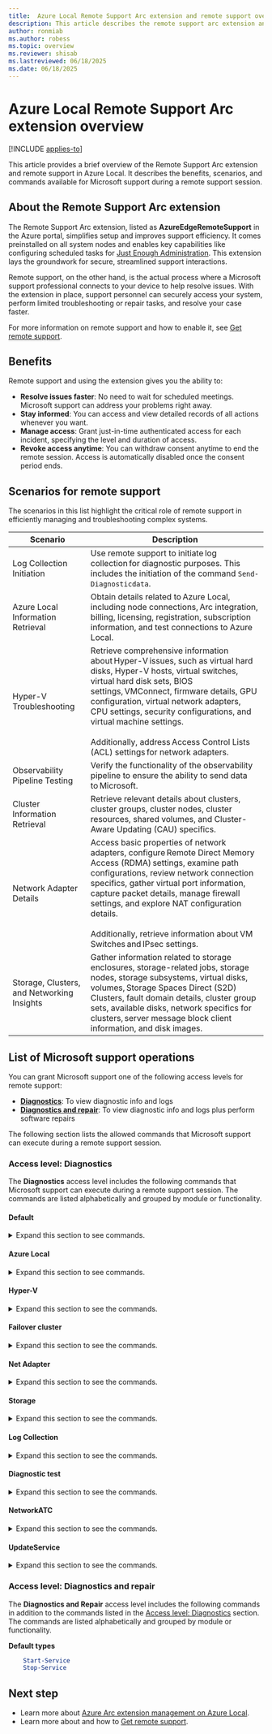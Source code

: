 ```yaml
---
title:  Azure Local Remote Support Arc extension and remote support overview
description: This article describes the remote support arc extension and remote support in Azure Local.
author: ronmiab
ms.author: robess
ms.topic: overview
ms.reviewer: shisab
ms.lastreviewed: 06/18/2025
ms.date: 06/18/2025
---
```


# Azure Local Remote Support Arc extension overview

[!INCLUDE [applies-to](../includes/hci-applies-to-23h2.md)]

This article provides a brief overview of the Remote Support Arc extension and remote support in Azure Local. It describes the benefits, scenarios, and commands available for Microsoft support during a remote support session.

## About the Remote Support Arc extension

The Remote Support Arc extension, listed as **AzureEdgeRemoteSupport** in the Azure portal, simplifies setup and improves support efficiency. It comes preinstalled on all system nodes and enables key capabilities like configuring scheduled tasks for [Just Enough Administration](/powershell/scripting/security/remoting/jea/overview?view=powershell-7.5&preserve-view=true). This extension lays the groundwork for secure, streamlined support interactions.

Remote support, on the other hand, is the actual process where a Microsoft support professional connects to your device to help resolve issues. With the extension in place, support personnel can securely access your system, perform limited troubleshooting or repair tasks, and resolve your case faster.

For more information on remote support and how to enable it, see [Get remote support](./get-remote-support.md).

## Benefits

Remote support and using the extension gives you the ability to:

- **Resolve issues faster**: No need to wait for scheduled meetings. Microsoft support can address your problems right away.
- **Stay informed**: You can access and view detailed records of all actions whenever you want.
- **Manage access**: Grant just-in-time authenticated access for each incident, specifying the level and duration of access.
- **Revoke access anytime**: You can withdraw consent anytime to end the remote session. Access is automatically disabled once the consent period ends.

## Scenarios for remote support

The scenarios in this list highlight the critical role of remote support in efficiently managing and troubleshooting complex systems.

|Scenario | Description|
|---------|------------|
|Log Collection Initiation | Use remote support to initiate log collection for diagnostic purposes. This includes the initiation of the command `Send-Diagnosticdata`. |
|Azure Local Information Retrieval | Obtain details related to Azure Local, including node connections, Arc integration, billing, licensing, registration, subscription information, and test connections to Azure Local. |
|Hyper-V Troubleshooting | Retrieve comprehensive information about Hyper-V issues, such as virtual hard disks, Hyper-V hosts, virtual switches, virtual hard disk sets, BIOS settings, VMConnect, firmware details, GPU configuration, virtual network adapters, CPU settings, security configurations, and virtual machine settings.<br></br> Additionally, address Access Control Lists (ACL) settings for network adapters.|
|Observability Pipeline Testing | Verify the functionality of the observability pipeline to ensure the ability to send data to Microsoft.|
|Cluster Information Retrieval | Retrieve relevant details about clusters, cluster groups, cluster nodes, cluster resources, shared volumes, and Cluster-Aware Updating (CAU) specifics. |
| Network Adapter Details | Access basic properties of network adapters, configure Remote Direct Memory Access (RDMA) settings, examine path configurations, review network connection specifics, gather virtual port information, capture packet details, manage firewall settings, and explore NAT configuration details.<br></br> Additionally, retrieve information about VM Switches and IPsec settings. |
|Storage, Clusters, and Networking Insights | Gather information related to storage enclosures, storage-related jobs, storage nodes, storage subsystems, virtual disks, volumes, Storage Spaces Direct (S2D) Clusters, fault domain details, cluster group sets, available disks, network specifics for clusters, server message block client information, and disk images. |

## List of Microsoft support operations

You can grant Microsoft support one of the following access levels for remote support:

- [**Diagnostics**](#access-level-diagnostics): To view diagnostic info and logs
- [**Diagnostics and repair**](#access-level-diagnostics-and-repair): To view diagnostic info and logs plus perform software repairs

The following section lists the allowed commands that Microsoft support can execute during a remote support session.

### Access level: Diagnostics

The **Diagnostics** access level includes the following commands that Microsoft support can execute during a remote support session. The commands are listed alphabetically and grouped by module or functionality.

#### Default

<details>
<summary>Expand this section to see commands.</summary>

```powershell
    Clear-Host            
    Exit-PSSession
    Format-List
    Format-Table
    Get-Command
    Get-Date
    Get-FormatData
    Get-Help
    Get-Process
    Get-Service
    Measure-Object        
    Select-Object
    Sort-Object
    Out-Default
    Where-Object
```

</details>

#### Azure Local

<details>
<summary>Expand this section to see commands.</summary>

```powershell
    Get-AzureStackHCI
    Get-AzureStackHCIArcIntegration
    Get-AzureStackHCIBillingRecord
    Get-AzureStackHCIRegistrationCertificate
    Get-AzureStackHCISubscriptionStatus
    Send-DiagnosticData
    Test-AzStackHCIConnection
```

</details>

#### Hyper-V

<details>
<summary>Expand this section to see the commands.</summary>

```powershell
    Get-VHD
    Get-VHDSet
    Get-VHDSnapshot
    Get-VM
    Get-VMAssignableDevice
    Get-VMBios
    Get-VMCheckpoint
    Get-VMComPort
    Get-VMConnectAccess
    Get-VMDvdDrive
    Get-VMFibreChannelHba
    Get-VMFirmware
    Get-VMFloppyDiskDrive
    Get-VMGpuPartitionAdapter
    Get-VMGroup
    Get-VMHardDiskDrive
    Get-VMHost
    Get-VMHostAssignableDevice
    Get-VMHostCluster
    Get-VMHostNumaNode
    Get-VMHostNumaNodeStatus
    Get-VMHostPartitionableGpu
    Get-VMHostSupportedVersion
    Get-VMIdeController
    Get-VMIntegrationService
    Get-VMKeyProtector
    Get-VMKeyStorageDrive
    Get-VMMemory
    Get-VMMigrationNetwork
    Get-VMNetworkAdapter
    Get-VMNetworkAdapterAcl
    Get-VMNetworkAdapterExtendedAcl
    Get-VMNetworkAdapterFailoverConfiguration
    Get-VMNetworkAdapterIsolation
    Get-VMNetworkAdapterRdma
    Get-VMNetworkAdapterRoutingDomainMapping
    Get-VMNetworkAdapterTeamMapping
    Get-VMNetworkAdapterVlan
    Get-VMPartitionableGpu
    Get-VMPmemController
    Get-VMProcessor
    Get-VMRemoteFx3dVideoAdapter
    Get-VMRemoteFXPhysicalVideoAdapter
    Get-VMReplication
    Get-VMReplicationAuthorizationEntry
    Get-VMReplicationServer
    Get-VMResourcePool
    Get-VMSan
    Get-VMScsiController
    Get-VMSecurity
    Get-VMSnapshot
    Get-VMStoragePath
    Get-VMStorageSettings
    Get-VMSwitch
    Get-VMSwitchExtension
    Get-VMSwitchExtensionPortData
    Get-VMSwitchExtensionPortFeature
    Get-VMSwitchExtensionSwitchData
    Get-VMSwitchExtensionSwitchFeature
    Get-VMSwitchTeam
    Get-VMSystemSwitchExtension
    Get-VMSystemSwitchExtensionPortFeature
    Get-VMSystemSwitchExtensionSwitchFeature
    Get-VMVideo
```

</details>

#### Failover cluster

<details>
<summary>Expand this section to see the commands.</summary>

```powershell
    Export-CauReport
    Get-CauClusterRole
    Get-CauDeviceInfoForFeatureUpdates
    Get-CauPlugin
    Get-CauRun
    Get-Cluster
    Get-ClusterGroup
    Get-ClusterNode
    Get-ClusterOwnerNode
    Get-ClusterResource
    Get-ClusterSharedVolume
    Test-CauSetup
```

</details>

#### Net Adapter

<details>
<summary>Expand this section to see the commands.</summary>

```powershell
    Get-ClusteredScheduledTask
    Get-DscConfiguration
    Get-DscConfigurationStatus
    Get-DscLocalConfigurationManager
    Get-DscResource
    Get-JobTrigger
    Get-LogProperties
    Get-NCSIPolicyConfiguration
    Get-Net6to4Configuration
    Get-NetAdapter
    Get-NetAdapterAdvancedProperty
    Get-NetAdapterBinding
    Get-NetAdapterChecksumOffload
    Get-NetAdapterDataPathConfiguration
    Get-NetAdapterEncapsulatedPacketTaskOffload
    Get-NetAdapterHardwareInfo
    Get-NetAdapterIPsecOffload
    Get-NetAdapterLso
    Get-NetAdapterPacketDirect
    Get-NetAdapterPowerManagement
    Get-NetAdapterQos
    Get-NetAdapterRdma
    Get-NetAdapterRsc
    Get-NetAdapterRss
    Get-NetAdapterSriov
    Get-NetAdapterSriovVf
    Get-NetAdapterStatistics
    Get-NetAdapterUso
    Get-NetAdapterVmq
    Get-NetAdapterVmqQueue
    Get-NetAdapterVPort
    Get-NetCompartment
    Get-NetConnectionProfile
    Get-NetDnsTransitionConfiguration
    Get-NetDnsTransitionMonitoring
    Get-NetEventNetworkAdapter
    Get-NetEventPacketCaptureProvider
    Get-NetEventProvider
    Get-NetEventSession
    Get-NetEventVFPProvider
    Get-NetEventVmNetworkAdapter
    Get-NetEventVmSwitch
    Get-NetEventVmSwitchProvider
    Get-NetEventWFPCaptureProvider
    Get-NetFirewallAddressFilter
    Get-NetFirewallApplicationFilter
    Get-NetFirewallDynamicKeywordAddress
    Get-NetFirewallInterfaceFilter
    Get-NetFirewallInterfaceTypeFilter
    Get-NetFirewallPortFilter
    Get-NetFirewallProfile
    Get-NetFirewallRule
    Get-NetFirewallSecurityFilter
    Get-NetFirewallServiceFilter
    Get-NetFirewallSetting
    Get-NetIPAddress
    Get-NetIPHttpsConfiguration
    Get-NetIPHttpsState
    Get-NetIPInterface
    Get-NetIPsecDospSetting
    Get-NetIPsecMainModeCryptoSet
    Get-NetIPsecMainModeRule
    Get-NetIPsecMainModeSA
    Get-NetIPsecPhase1AuthSet
    Get-NetIPsecPhase2AuthSet
    Get-NetIPsecQuickModeCryptoSet
    Get-NetIPsecQuickModeSA
    Get-NetIPsecRule
    Get-NetIPv4Protocol
    Get-NetIPv6Protocol
    Get-NetIsatapConfiguration
    Get-NetLbfoTeam
    Get-NetLbfoTeamMember
    Get-NetLbfoTeamNic
    Get-NetNat
    Get-NetNatExternalAddress
    Get-NetNatGlobal
    Get-NetNatStaticMapping
    Get-NetNatTransitionConfiguration
    Get-NetNatTransitionMonitoring
    Get-NetNeighbor
    Get-NetOffloadGlobalSetting
    Get-NetPrefixPolicy
    Get-NetQosPolicy
    Get-NetRoute
    Get-NetSwitchTeam
    Get-NetSwitchTeamMember
    Get-NetTCPConnection
    Get-NetTCPSetting
    Get-NetTeredoConfiguration
    Get-NetTeredoState
    Get-NetTransportFilter
    Get-NetUDPEndpoint
    Get-NetUDPSetting
    Get-NetView
    Get-ScheduledJob
    Get-ScheduledJobOption
    Get-ScheduledTask
    Get-ScheduledTaskInfo
    Get-SecureBootPolicy
    Get-SecureBootUEFI
    Test-DscConfiguration
```

</details>

#### Storage

<details>
<summary>Expand this section to see the commands.</summary>

```powershell
    Get-ClusterAccess
    Get-ClusterAffinityRule
    Get-ClusterAvailableDisk
    Get-ClusterFaultDomain
    Get-ClusterFaultDomainXML
    Get-ClusterGroupSet
    Get-ClusterGroupSetDependency
    Get-ClusterHCSVM
    Get-ClusterNetwork
    Get-ClusterNetworkInterface
    Get-ClusterNodeSupportedVersion
    Get-ClusterParameter
    Get-ClusterQuorum
    Get-ClusterResourceDependency
    Get-ClusterResourceDependencyReport
    Get-ClusterResourceType
    Get-ClusterS2D
    Get-ClusterSharedVolumeState
    Get-ClusterStorageNode
    Get-ClusterStorageSpacesDirect
    Get-Disk
    Get-DiskImage
    Get-FileShare
    Get-InitiatorId
    Get-InitiatorPort
    Get-MaskingSet
    Get-OffloadDataTransferSetting
    Get-Partition
    Get-PartitionSupportedSize
    Get-ResiliencySetting
    Get-SmbClientConfiguration
    Get-SmbClientNetworkInterface
    Get-SmbConnection
    Get-SmbGlobalMapping
    Get-SmbMapping
    Get-SmbMultichannelConnection
    Get-SmbMultichannelConstraint
    Get-SmbOpenFile
    Get-SmbServerCertificateMapping
    Get-SmbServerCertProps
    Get-SmbServerConfiguration
    Get-SmbServerNetworkInterface
    Get-SmbSession
    Get-SmbShare
    Get-SmbShareAccess
    Get-SmbWitnessClient
    Get-StorageBusCache
    Get-StorageBusClientDevice
    Get-StorageBusTargetCacheStore
    Get-StorageBusTargetCacheStoresInstance
    Get-StorageBusTargetDevice
    Get-StorageBusTargetDeviceInstance
    Get-StorageEnclosure
    Get-StorageFileServer
    Get-StorageJob
    Get-StorageNode
    Get-StoragePool
    Get-StorageProvider
    Get-StorageSetting
    Get-StorageSubsystem
    Get-StorageTier
    Get-StorageTierSupportedSize
    Get-SupportedClusterSizes
    Get-SupportedFileSystems
    Get-TargetPort
    Get-TargetPortal
    Get-VirtualDisk
    Get-VirtualDiskSupportedSize
    Get-Volume
    Get-VolumeCorruptionCount
    Get-VolumeScrubPolicy
    Get-WindowsErrorReporting
    Test-ClusterResourceFailure
```

</details>

#### Log Collection

<details>
<summary>Expand this section to see the commands.</summary>

```powershell
    Send-DiagnosticData
```

</details>

#### Diagnostic test
<details>
<summary>Expand this section to see the commands.</summary>

```powershell
    Test-Observability
```

</details>

#### NetworkATC
<details> 
<summary>Expand this section to see the commands.</summary>

```powershell
    Get-NetIntentStatus
```

</details>

#### UpdateService
<details>
<summary>Expand this section to see the commands.</summary>

```powershell
    Get-SolutionDiscoveryDiagnosticInfo
    Get-SolutionUpdate
    Get-SolutionUpdateEnvironment
    Get-SolutionUpdateRun
    Add-SolutionUpdate
    Start-SolutionUpdate
    Invoke-SolutionUpdatePrecheck
    Set-SolutionDiscovery
    Set-UpdateConfiguration
    Set-OverrideUpdateConfiguration
```

</details>

### Access level: Diagnostics and repair

The **Diagnostics and Repair** access level includes the following commands in addition to the commands listed in the [Access level: Diagnostics](#access-level-diagnostics) section. The commands are listed alphabetically and grouped by module or functionality.

**Default types**

```powershell
    Start-Service
    Stop-Service
```

## Next step

- Learn more about [Azure Arc extension management on Azure Local](../manage/arc-extension-management.md).
- Learn more about and how to [Get remote support](../manage/get-remote-support.md).
